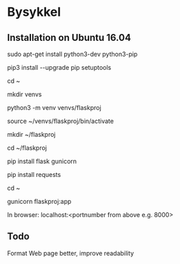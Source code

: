 # Bysykkel

Installation on Ubuntu 16.04
--------------------------------------

sudo apt-get install python3-dev python3-pip

pip3 install --upgrade pip setuptools

cd ~

mkdir venvs

python3 -m venv venvs/flaskproj

source ~/venvs/flaskproj/bin/activate

mkdir ~/flaskproj

cd ~/flaskproj

pip install flask gunicorn

pip install requests

cd ~

gunicorn flaskproj:app

In browser: localhost:<portnumber from above e.g. 8000>

Todo
----
Format Web page	better,	improve	readability
